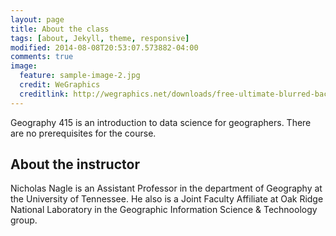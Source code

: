 ```yaml
---
layout: page
title: About the class
tags: [about, Jekyll, theme, responsive]
modified: 2014-08-08T20:53:07.573882-04:00
comments: true
image:
  feature: sample-image-2.jpg
  credit: WeGraphics
  creditlink: http://wegraphics.net/downloads/free-ultimate-blurred-background-pack/
---
```


Geography 415 is an introduction to data science for geographers.
There are no prerequisites for the course.


## About the instructor

Nicholas Nagle is an Assistant Professor in the department of Geography at the University of Tennessee.  He also is a Joint Faculty Affiliate at Oak Ridge National Laboratory in the Geographic Information Science & Technoology group.

